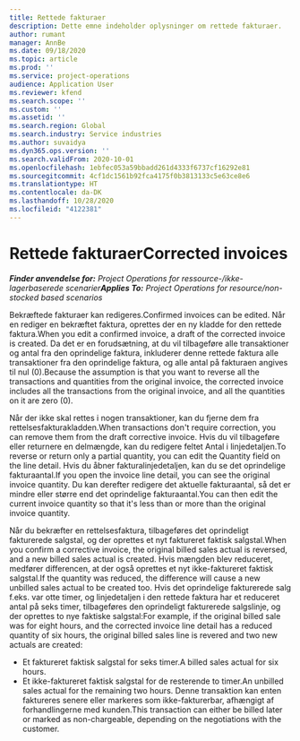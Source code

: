 ```yaml
---
title: Rettede fakturaer
description: Dette emne indeholder oplysninger om rettede fakturaer.
author: rumant
manager: AnnBe
ms.date: 09/18/2020
ms.topic: article
ms.prod: ''
ms.service: project-operations
audience: Application User
ms.reviewer: kfend
ms.search.scope: ''
ms.custom: ''
ms.assetid: ''
ms.search.region: Global
ms.search.industry: Service industries
ms.author: suvaidya
ms.dyn365.ops.version: ''
ms.search.validFrom: 2020-10-01
ms.openlocfilehash: 1ebfec053a59bbadd261d4333f6737cf16292e81
ms.sourcegitcommit: 4cf1dc1561b92fca4175f0b3813133c5e63ce8e6
ms.translationtype: HT
ms.contentlocale: da-DK
ms.lasthandoff: 10/28/2020
ms.locfileid: "4122381"
---
```

# <a name="corrected-invoices"></a><span data-ttu-id="4a598-103">Rettede fakturaer</span><span class="sxs-lookup"><span data-stu-id="4a598-103">Corrected invoices</span></span>

<span data-ttu-id="4a598-104">_**Finder anvendelse for:** Project Operations for ressource-/ikke-lagerbaserede scenarier_</span><span class="sxs-lookup"><span data-stu-id="4a598-104">_**Applies To:** Project Operations for resource/non-stocked based scenarios_</span></span>

<span data-ttu-id="4a598-105">Bekræftede fakturaer kan redigeres.</span><span class="sxs-lookup"><span data-stu-id="4a598-105">Confirmed invoices can be edited.</span></span> <span data-ttu-id="4a598-106">Når en rediger en bekræftet faktura, oprettes der en ny kladde for den rettede faktura.</span><span class="sxs-lookup"><span data-stu-id="4a598-106">When you edit a confirmed invoice, a draft of the corrected invoice is created.</span></span> <span data-ttu-id="4a598-107">Da det er en forudsætning, at du vil tilbageføre alle transaktioner og antal fra den oprindelige faktura, inkluderer denne rettede faktura alle transaktioner fra den oprindelige faktura, og alle antal på fakturaen angives til nul (0).</span><span class="sxs-lookup"><span data-stu-id="4a598-107">Because the assumption is that you want to reverse all the transactions and quantities from the original invoice, the corrected invoice includes all the transactions from the original invoice, and all the quantities on it are zero (0).</span></span>

<span data-ttu-id="4a598-108">Når der ikke skal rettes i nogen transaktioner, kan du fjerne dem fra rettelsesfakturakladden.</span><span class="sxs-lookup"><span data-stu-id="4a598-108">When transactions don't require correction, you can remove them from the draft corrective invoice.</span></span> <span data-ttu-id="4a598-109">Hvis du vil tilbageføre eller returnere en delmængde, kan du redigere feltet Antal i linjedetaljen.</span><span class="sxs-lookup"><span data-stu-id="4a598-109">To reverse or return only a partial quantity, you can edit the Quantity field on the line detail.</span></span> <span data-ttu-id="4a598-110">Hvis du åbner fakturalinjedetaljen, kan du se det oprindelige fakturaantal.</span><span class="sxs-lookup"><span data-stu-id="4a598-110">If you open the invoice line detail, you can see the original invoice quantity.</span></span> <span data-ttu-id="4a598-111">Du kan derefter redigere det aktuelle fakturaantal, så det er mindre eller større end det oprindelige fakturaantal.</span><span class="sxs-lookup"><span data-stu-id="4a598-111">You can then edit the current invoice quantity so that it's less than or more than the original invoice quantity.</span></span>

<span data-ttu-id="4a598-112">Når du bekræfter en rettelsesfaktura, tilbageføres det oprindeligt fakturerede salgstal, og der oprettes et nyt faktureret faktisk salgstal.</span><span class="sxs-lookup"><span data-stu-id="4a598-112">When you confirm a corrective invoice, the original billed sales actual is reversed, and a new billed sales actual is created.</span></span> <span data-ttu-id="4a598-113">Hvis mængden blev reduceret, medfører differencen, at der også oprettes et nyt ikke-faktureret faktisk salgstal.</span><span class="sxs-lookup"><span data-stu-id="4a598-113">If the quantity was reduced, the difference will cause a new unbilled sales actual to be created too.</span></span> <span data-ttu-id="4a598-114">Hvis det oprindelige fakturerede salg f.eks. var otte timer, og linjedetaljen i den rettede faktura har et reduceret antal på seks timer, tilbageføres den oprindeligt fakturerede salgslinje, og der oprettes to nye faktiske salgstal:</span><span class="sxs-lookup"><span data-stu-id="4a598-114">For example, if the original billed sale was for eight hours, and the corrected invoice line detail has a reduced quantity of six hours, the original billed sales line is revered and two new actuals are created:</span></span>

- <span data-ttu-id="4a598-115">Et faktureret faktisk salgstal for seks timer.</span><span class="sxs-lookup"><span data-stu-id="4a598-115">A billed sales actual for six hours.</span></span>
- <span data-ttu-id="4a598-116">Et ikke-faktureret faktisk salgstal for de resterende to timer.</span><span class="sxs-lookup"><span data-stu-id="4a598-116">An unbilled sales actual for the remaining two hours.</span></span> <span data-ttu-id="4a598-117">Denne transaktion kan enten faktureres senere eller markeres som ikke-fakturerbar, afhængigt af forhandlingerne med kunden.</span><span class="sxs-lookup"><span data-stu-id="4a598-117">This transaction can either be billed later or marked as non-chargeable, depending on the negotiations with the customer.</span></span>
